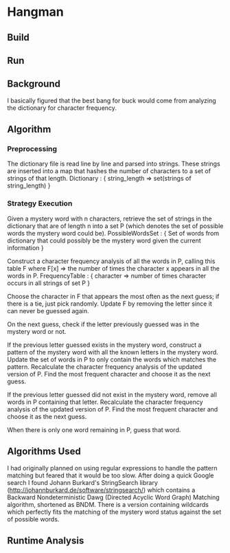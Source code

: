 Hangman
=======

Build
-----

Run
---

Background
----------

I basically figured that the best bang for buck would come from analyzing the dictionary for character frequency.


Algorithm
---------

### Preprocessing

The dictionary file is read line by line and parsed into strings. These strings are inserted into a map that hashes the number of characters to a set of strings of that length.
    Dictionary : { string_length => set(strings of string_length) }

### Strategy Execution

Given a mystery word with n characters, retrieve the set of strings in the dictionary that are of length n into a set P (which denotes the set of possible words the mystery word could be).
    PossibleWordsSet : { Set of words from dictionary that could possibly be the mystery word given the current information }

Construct a character frequency analysis of all the words in P, calling this table F where F[x] => the number of times the character x appears in all the words in P.
    FrequencyTable : { character => number of times character occurs in all strings of set P }

Choose the character in F that appears the most often as the next guess; if there is a tie, just pick randomly.
Update F by removing the letter since it can never be guessed again.

On the next guess, check if the letter previously guessed was in the mystery word or not.

If the previous letter guessed exists in the mystery word, construct a pattern of the mystery word with all the known letters in the mystery word.
Update the set of words in P to only contain the words which matches the pattern.
Recalculate the character frequency analysis of the updated version of P.
Find the most frequent character and choose it as the next guess.

If the previous letter guessed did not exist in the mystery word, remove all words in P containing that letter.
Recalculate the character frequency analysis of the updated version of P.
Find the most frequent character and choose it as the next guess.

When there is only one word remaining in P, guess that word.

Algorithms Used
---------------

I had originally planned on using regular expressions to handle the pattern matching but feared that it would be too slow.
After doing a quick Google search I found Johann Burkard's StringSearch library (http://johannburkard.de/software/stringsearch/)
which contains a Backward Nondeterministic Dawg (Directed Acyclic Word Graph) Matching algorithm, shortened as BNDM.
There is a version containing wildcards which perfectly fits the matching of the mystery word status against the set of possible words.

Runtime Analysis
----------------
